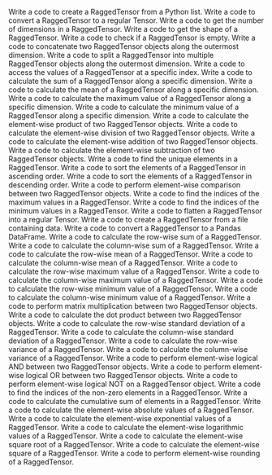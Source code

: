 Write a code to create a RaggedTensor from a Python list.
Write a code to convert a RaggedTensor to a regular Tensor.
Write a code to get the number of dimensions in a RaggedTensor.
Write a code to get the shape of a RaggedTensor.
Write a code to check if a RaggedTensor is empty.
Write a code to concatenate two RaggedTensor objects along the outermost dimension.
Write a code to split a RaggedTensor into multiple RaggedTensor objects along the outermost dimension.
Write a code to access the values of a RaggedTensor at a specific index.
Write a code to calculate the sum of a RaggedTensor along a specific dimension.
Write a code to calculate the mean of a RaggedTensor along a specific dimension.
Write a code to calculate the maximum value of a RaggedTensor along a specific dimension.
Write a code to calculate the minimum value of a RaggedTensor along a specific dimension.
Write a code to calculate the element-wise product of two RaggedTensor objects.
Write a code to calculate the element-wise division of two RaggedTensor objects.
Write a code to calculate the element-wise addition of two RaggedTensor objects.
Write a code to calculate the element-wise subtraction of two RaggedTensor objects.
Write a code to find the unique elements in a RaggedTensor.
Write a code to sort the elements of a RaggedTensor in ascending order.
Write a code to sort the elements of a RaggedTensor in descending order.
Write a code to perform element-wise comparison between two RaggedTensor objects.
Write a code to find the indices of the maximum values in a RaggedTensor.
Write a code to find the indices of the minimum values in a RaggedTensor.
Write a code to flatten a RaggedTensor into a regular Tensor.
Write a code to create a RaggedTensor from a file containing data.
Write a code to convert a RaggedTensor to a Pandas DataFrame.
Write a code to calculate the row-wise sum of a RaggedTensor.
Write a code to calculate the column-wise sum of a RaggedTensor.
Write a code to calculate the row-wise mean of a RaggedTensor.
Write a code to calculate the column-wise mean of a RaggedTensor.
Write a code to calculate the row-wise maximum value of a RaggedTensor.
Write a code to calculate the column-wise maximum value of a RaggedTensor.
Write a code to calculate the row-wise minimum value of a RaggedTensor.
Write a code to calculate the column-wise minimum value of a RaggedTensor.
Write a code to perform matrix multiplication between two RaggedTensor objects.
Write a code to calculate the dot product between two RaggedTensor objects.
Write a code to calculate the row-wise standard deviation of a RaggedTensor.
Write a code to calculate the column-wise standard deviation of a RaggedTensor.
Write a code to calculate the row-wise variance of a RaggedTensor.
Write a code to calculate the column-wise variance of a RaggedTensor.
Write a code to perform element-wise logical AND between two RaggedTensor objects.
Write a code to perform element-wise logical OR between two RaggedTensor objects.
Write a code to perform element-wise logical NOT on a RaggedTensor object.
Write a code to find the indices of the non-zero elements in a RaggedTensor.
Write a code to calculate the cumulative sum of elements in a RaggedTensor.
Write a code to calculate the element-wise absolute values of a RaggedTensor.
Write a code to calculate the element-wise exponential values of a RaggedTensor.
Write a code to calculate the element-wise logarithmic values of a RaggedTensor.
Write a code to calculate the element-wise square root of a RaggedTensor.
Write a code to calculate the element-wise square of a RaggedTensor.
Write a code to perform element-wise rounding of a RaggedTensor.
